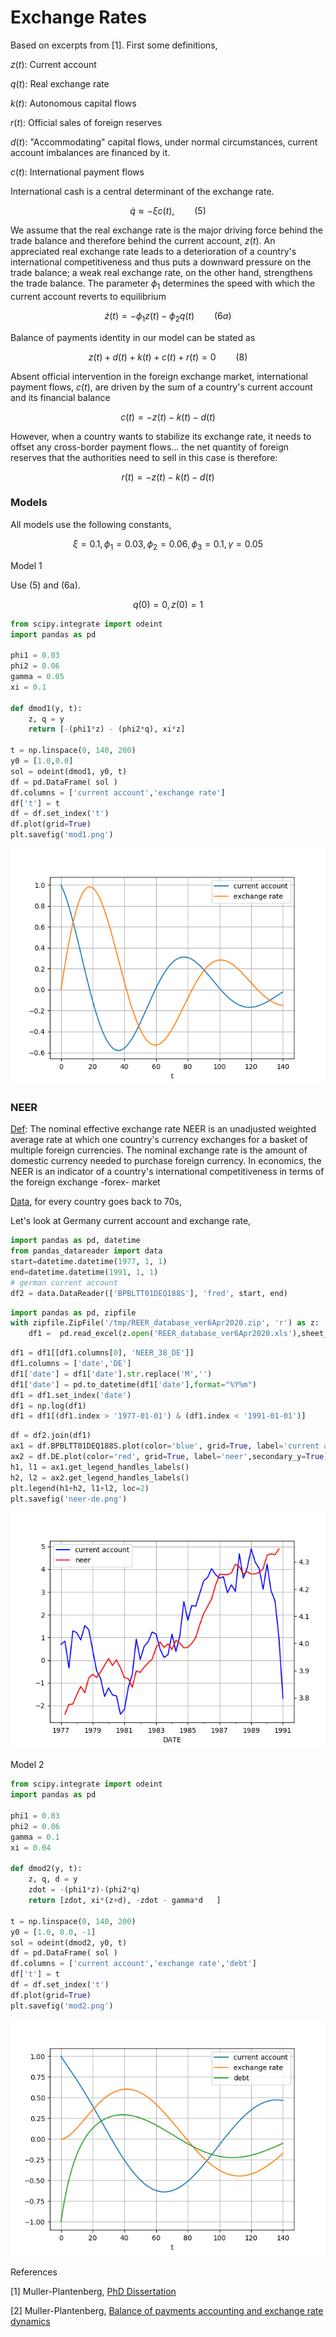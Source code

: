# Exchange Rates

Based on excerpts from [1]. First some definitions,

$z(t)$: Current account

$q(t)$: Real exchange rate

$k(t)$: Autonomous capital flows

$r(t)$: Official sales of foreign reserves

$d(t)$: "Accommodating" capital flows, under normal circumstances,
current account imbalances are financed by it.

$c(t)$: International payment flows

International cash is a central determinant of the exchange rate.

$$
\dot{q} \approx -\xi c(t), \qquad (5)
$$

We assume that the real exchange rate is the major driving force
behind the trade balance and therefore behind the current account,
$z(t)$. An appreciated real exchange rate leads to a deterioration of
a country's international competitiveness and thus puts a downward
pressure on the trade balance; a weak real exchange rate, on the other
hand, strengthens the trade balance. The parameter $\phi_1$ determines
the speed with which the current account reverts to equilibrium

$$
\dot{z}(t) = -\phi_1 z(t)  - \phi_2 q(t) \qquad (6a)
$$

Balance of payments identity in our model can be stated as

$$
z(t) + d(t) + k(t) + c(t) + r(t) = 0 \qquad (8)
$$

Absent official intervention in the foreign exchange market,
international payment flows, $c(t)$, are driven by the sum of a
country's current account and its financial balance

$$
c(t) = -z(t) - k(t) - d(t)
$$

However, when a country wants to stabilize its exchange rate, it needs
to offset any cross-border payment flows... the net quantity of
foreign reserves that the authorities need to sell in this case is
therefore:

$$
r(t) = -z(t) - k(t) - d(t)
$$


### Models

All models use the following constants,

$$
\xi = 0.1, \phi_1 = 0.03, \phi_2 = 0.06, \phi_3 = 0.1, \gamma = 0.05
$$

Model 1

Use (5) and (6a). 

$$
q(0) = 0, z(0) = 1
$$

```python
from scipy.integrate import odeint
import pandas as pd

phi1 = 0.03
phi2 = 0.06
gamma = 0.05
xi = 0.1

def dmod1(y, t):
    z, q = y
    return [-(phi1*z) - (phi2*q), xi*z]

t = np.linspace(0, 140, 200)
y0 = [1.0,0.0]
sol = odeint(dmod1, y0, t)
df = pd.DataFrame( sol )
df.columns = ['current account','exchange rate']
df['t'] = t
df = df.set_index('t')
df.plot(grid=True)
plt.savefig('mod1.png')
```

![](mod1.png)

### NEER

[Def](https://www.investopedia.com/tervms/n/neer.asp): The nominal
effective exchange rate NEER is an unadjusted weighted average rate
at which one country's currency exchanges for a basket of multiple
foreign currencies. The nominal exchange rate is the amount of
domestic currency needed to purchase foreign currency. In economics,
the NEER is an indicator of a country's international competitiveness
in terms of the foreign exchange -forex- market

[Data](https://www.bruegel.org/publications/datasets/real-effective-exchange-rates-for-178-countries-a-new-database),
for every country goes back to 70s,

Let's look at Germany current account and exchange rate,

```python
import pandas as pd, datetime
from pandas_datareader import data
start=datetime.datetime(1977, 1, 1)
end=datetime.datetime(1991, 1, 1)
# german current account
df2 = data.DataReader(['BPBLTT01DEQ188S'], 'fred', start, end)
```

```python
import pandas as pd, zipfile
with zipfile.ZipFile('/tmp/REER_database_ver6Apr2020.zip', 'r') as z:
    df1 =  pd.read_excel(z.open('REER_database_ver6Apr2020.xls'),sheet_name='NEER_MONTHLY_38')
```

```python
df1 = df1[[df1.columns[0], 'NEER_38_DE']]
df1.columns = ['date','DE']
df1['date'] = df1['date'].str.replace('M','')
df1['date'] = pd.to_datetime(df1['date'],format="%Y%m")
df1 = df1.set_index('date')
df1 = np.log(df1)
df1 = df1[(df1.index > '1977-01-01') & (df1.index < '1991-01-01')]
```

```python
df = df2.join(df1)
ax1 = df.BPBLTT01DEQ188S.plot(color='blue', grid=True, label='current account')
ax2 = df.DE.plot(color='red', grid=True, label='neer',secondary_y=True)
h1, l1 = ax1.get_legend_handles_labels()
h2, l2 = ax2.get_legend_handles_labels()
plt.legend(h1+h2, l1+l2, loc=2)
plt.savefig('neer-de.png')
```

![](neer-de.png)


Model 2


```python
from scipy.integrate import odeint
import pandas as pd

phi1 = 0.03
phi2 = 0.06
gamma = 0.1
xi = 0.04

def dmod2(y, t):
    z, q, d = y
    zdot = -(phi1*z)-(phi2*q)
    return [zdot, xi*(z+d), -zdot - gamma*d   ]

t = np.linspace(0, 140, 200)
y0 = [1.0, 0.0, -1]
sol = odeint(dmod2, y0, t)
df = pd.DataFrame( sol )
df.columns = ['current account','exchange rate','debt']
df['t'] = t
df = df.set_index('t')
df.plot(grid=True)
plt.savefig('mod2.png')
```

![](mod2.png)



References

[1] Muller-Plantenberg, [PhD Dissertation](http://etheses.lse.ac.uk/2681/)

[2] Muller-Plantenberg, [Balance of payments accounting and exchange rate dynamics](https://www.researchgate.net/publication/46490787_Balance_of_payments_accounting_and_exchange_rate_dynamics)

